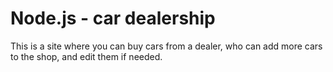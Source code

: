 # Node.js - car dealership
This is a site where you can buy cars from a dealer, who can add more cars to the shop, and edit them if needed.



